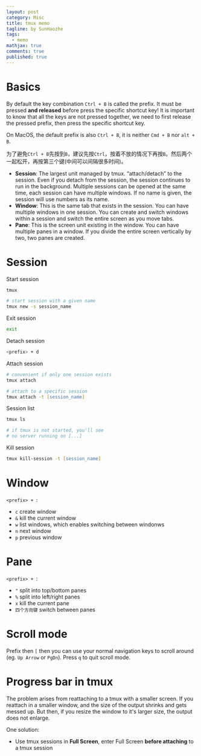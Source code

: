 ```yaml
---
layout: post
category: Misc     
title: tmux memo  
tagline: by SunHaozhe
tags: 
  - memo
mathjax: true
comments: true
published: true
---
```


# Basics 

By default the key combination `Ctrl + B` is called the prefix. It must be pressed **and released** before press the specific shortcut key! It is important to know that all the keys are not pressed together, we need to first release the pressed prefix, then press the specific shortcut key. 

On MacOS, the default prefix is also `Ctrl + B`, it is neither `Cmd + B` nor `alt + B`.

为了避免`Ctrl + B`先按到`B`，建议先按`Ctrl`，按着不放的情况下再按`B`。然后两个一起松开，再按第三个键(中间可以间隔很多时间)。

* **Session**: The largest unit managed by tmux. “attach/detach” to the session. Even if you detach from the session, the session continues to run in the background. Multiple sessions can be opened at the same time, each session can have multiple windows. If no name is given, the session will use numbers as its name. 
* **Window**: This is the same tab that exists in the session. You can have multiple windows in one session. You can create and switch windows within a session and switch the entire screen as you move tabs.
* **Pane**: This is the screen unit existing in the window. You can have multiple panes in a window. If you divide the entire screen vertically by two, two panes are created.


# Session 

Start session

```zsh
tmux

# start session with a given name
tmux new -s session_name
```

Exit session

```zsh
exit
```

Detach session

```zsh
<prefix> + d
```

Attach session

```zsh
# convenient if only one session exists 
tmux attach

# attach to a specific session
tmux attach -t [session_name]
```

Session list

```zsh
tmux ls

# if tmux is not started, you'll see
# no server running on [...]
```

Kill session

```zsh
tmux kill-session -t [session_name]
```

# Window


`<prefix> + `:

* `c` create window
* `&` kill the current window
* `w` list windows, which enables switching between windonws
* `n` next window
* `p` previous window

# Pane 

`<prefix> + `:

* `"` split into top/bottom panes
* `%` split into left/right panes
* `x` kill the current pane
* `四个方向键` switch between panes



# Scroll mode

Prefix then `[` then you can use your normal navigation keys to scroll around (eg. `Up Arrow` or `PgDn`). Press `q` to quit scroll mode.



# Progress bar in tmux

The problem arises from reattaching to a tmux with a smaller screen. If you reattach in a smaller window, and the size of the output shrinks and gets messed up. But then, if you resize the window to it's larger size, the output does not enlarge.

One solution:
* Use tmux sessions in **Full Screen**, enter Full Screen **before attaching** to a tmux session




































